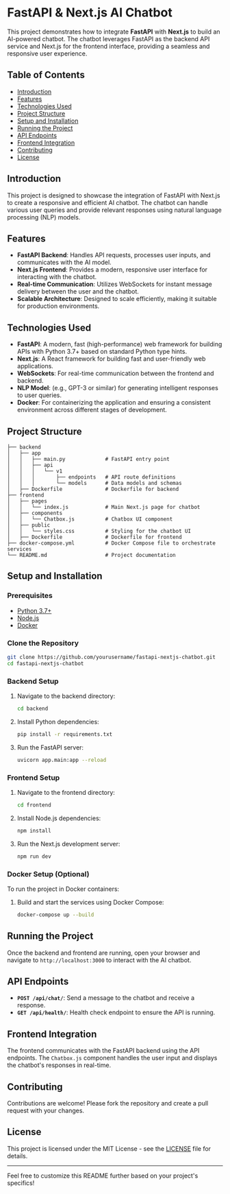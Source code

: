 # FastAPI & Next.js AI Chatbot

This project demonstrates how to integrate **FastAPI** with **Next.js** to build an AI-powered chatbot. The chatbot leverages FastAPI as the backend API service and Next.js for the frontend interface, providing a seamless and responsive user experience.

## Table of Contents
- [Introduction](#introduction)
- [Features](#features)
- [Technologies Used](#technologies-used)
- [Project Structure](#project-structure)
- [Setup and Installation](#setup-and-installation)
- [Running the Project](#running-the-project)
- [API Endpoints](#api-endpoints)
- [Frontend Integration](#frontend-integration)
- [Contributing](#contributing)
- [License](#license)

## Introduction
This project is designed to showcase the integration of FastAPI with Next.js to create a responsive and efficient AI chatbot. The chatbot can handle various user queries and provide relevant responses using natural language processing (NLP) models.

## Features
- **FastAPI Backend**: Handles API requests, processes user inputs, and communicates with the AI model.
- **Next.js Frontend**: Provides a modern, responsive user interface for interacting with the chatbot.
- **Real-time Communication**: Utilizes WebSockets for instant message delivery between the user and the chatbot.
- **Scalable Architecture**: Designed to scale efficiently, making it suitable for production environments.

## Technologies Used
- **FastAPI**: A modern, fast (high-performance) web framework for building APIs with Python 3.7+ based on standard Python type hints.
- **Next.js**: A React framework for building fast and user-friendly web applications.
- **WebSockets**: For real-time communication between the frontend and backend.
- **NLP Model**: (e.g., GPT-3 or similar) for generating intelligent responses to user queries.
- **Docker**: For containerizing the application and ensuring a consistent environment across different stages of development.

## Project Structure
```
├── backend
│   ├── app
│   │   ├── main.py             # FastAPI entry point
│   │   ├── api
│   │   │   └── v1
│   │   │       ├── endpoints   # API route definitions
│   │   │       └── models      # Data models and schemas
│   ├── Dockerfile              # Dockerfile for backend
├── frontend
│   ├── pages
│   │   └── index.js            # Main Next.js page for chatbot
│   ├── components
│   │   └── Chatbox.js          # Chatbox UI component
│   ├── public
│   │   └── styles.css          # Styling for the chatbot UI
│   ├── Dockerfile              # Dockerfile for frontend
├── docker-compose.yml          # Docker Compose file to orchestrate services
└── README.md                   # Project documentation
```

## Setup and Installation

### Prerequisites
- [Python 3.7+](https://www.python.org/)
- [Node.js](https://nodejs.org/)
- [Docker](https://www.docker.com/)

### Clone the Repository
```bash
git clone https://github.com/yourusername/fastapi-nextjs-chatbot.git
cd fastapi-nextjs-chatbot
```

### Backend Setup
1. Navigate to the backend directory:
    ```bash
    cd backend
    ```
2. Install Python dependencies:
    ```bash
    pip install -r requirements.txt
    ```
3. Run the FastAPI server:
    ```bash
    uvicorn app.main:app --reload
    ```

### Frontend Setup
1. Navigate to the frontend directory:
    ```bash
    cd frontend
    ```
2. Install Node.js dependencies:
    ```bash
    npm install
    ```
3. Run the Next.js development server:
    ```bash
    npm run dev
    ```

### Docker Setup (Optional)
To run the project in Docker containers:
1. Build and start the services using Docker Compose:
    ```bash
    docker-compose up --build
    ```

## Running the Project
Once the backend and frontend are running, open your browser and navigate to `http://localhost:3000` to interact with the AI chatbot.

## API Endpoints
- **`POST /api/chat/`**: Send a message to the chatbot and receive a response.
- **`GET /api/health/`**: Health check endpoint to ensure the API is running.

## Frontend Integration
The frontend communicates with the FastAPI backend using the API endpoints. The `Chatbox.js` component handles the user input and displays the chatbot's responses in real-time.

## Contributing
Contributions are welcome! Please fork the repository and create a pull request with your changes.

## License
This project is licensed under the MIT License - see the [LICENSE](LICENSE) file for details.

---

Feel free to customize this README further based on your project's specifics!